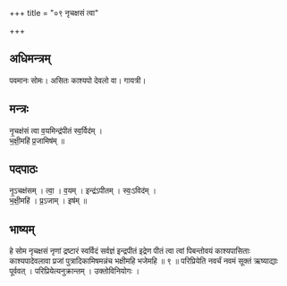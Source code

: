 +++
title = "०९ नृचक्षसं त्वा"

+++
## अधिमन्त्रम्
पवमानः सोमः। असितः काश्यपो देवलो वा। गायत्री।

## मन्त्रः
नृ॒चक्ष॑सं त्वा व॒यमिन्द्र॑पीतं स्व॒र्विद॑म् ।  
भ॒क्षी॒महि॑ प्र॒जामिष॑म् ॥

## पदपाठः
नृ॒ऽचक्ष॑सम् । त्वा॒ । व॒यम् । इन्द्र॑ऽपीतम् । स्वः॒ऽविद॑म् ।  
भ॒क्षी॒महि॑ । प्र॒ऽजाम् । इष॑म् ॥

## भाष्यम्
हे सोम नृचक्षसं नृणां द्रष्टारं स्वर्विदं सर्वज्ञं इन्द्रपीतं इद्रेण पीतं त्वा त्वां पिबन्तोवयं काश्यपासिताः काश्यपादेवलावा प्रजां पुत्रादिकामिषमन्नंच भक्षीमहि भजेमहि ॥ ९ ॥ परिप्रियेति नवर्चं नवमं सूक्तं ऋष्याद्याः पूर्ववत् । परिप्रियेत्यनुक्रान्तम् । उक्तोविनियोगः ।